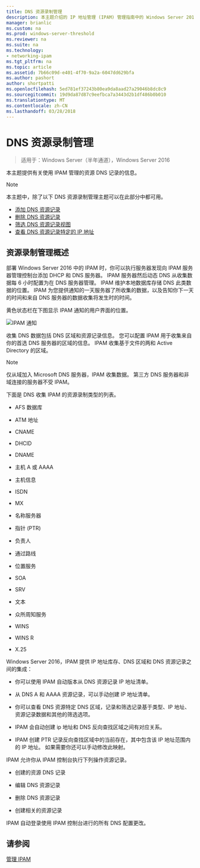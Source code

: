 ```yaml
---
title: DNS 资源录制管理
description: 本主题介绍的 IP 地址管理 (IPAM) 管理指南中的 Windows Server 2016 的一部分。
manager: brianlic
ms.custom: na
ms.prod: windows-server-threshold
ms.reviewer: na
ms.suite: na
ms.technology:
- networking-ipam
ms.tgt_pltfrm: na
ms.topic: article
ms.assetid: 7b66c09d-e401-4f70-9a2a-6047dd629bfa
ms.author: pashort
author: shortpatti
ms.openlocfilehash: 5ed781ef37243b80ea9da8aad27a29046b8dc8c9
ms.sourcegitcommit: 19d9da87d87c9eefbca7a3443d2b1df486b0b010
ms.translationtype: MT
ms.contentlocale: zh-CN
ms.lasthandoff: 03/28/2018
---
```

# <a name="dns-resource-record-management"></a>DNS 资源录制管理

>适用于：Windows Server（半年通道），Windows Server 2016

本主题提供有关使用 IPAM 管理的资源 DNS 记录的信息。  
  
> [!NOTE]  
> 本主题中，除了以下 DNS 资源录制管理主题可以在此部分中都可用。  
>   
> -   [添加 DNS 资源记录](../../technologies/ipam/Add-a-DNS-Resource-Record.md)  
> -   [删除 DNS 资源记录](../../technologies/ipam/Delete-DNS-Resource-Records.md)  
> -   [筛选 DNS 资源记录视图](../../technologies/ipam/Filter-the-View-of-DNS-Resource-Records.md)  
> -   [查看 DNS 资源记录特定的 IP 地址](../../technologies/ipam/View-DNS-Resource-Records-for-a-Specific-IP-Address.md)  
  
## <a name="resource-record-management-overview"></a>资源录制管理概述  
部署 Windows Server 2016 中的 IPAM 时，你可以执行服务器发现向 IPAM 服务器管理控制台添加 DHCP 和 DNS 服务器。 IPAM 服务器然后动态 DNS 从收集数据每 6 小时配置为在 DNS 服务器管理。 IPAM 维护本地数据库存储 DNS 此类数据的位置。 IPAM 为您提供通知的一天服务器了所收集的数据，以及告知你下一天的时间和来自 DNS 服务器的数据收集将发生时的时间。  
  
黄色状态栏在下图显示 IPAM 通知的用户界面的位置。  
  
![IPAM 通知](../../media/DNS-Resource-Record-Management/ipam_DataCollection_01.jpg)  
  
收集 DNS 数据包括 DNS 区域和资源记录信息。 您可以配置 IPAM 用于收集来自你的首选 DNS 服务器的区域的信息。  IPAM 收集基于文件的两和 Active Directory 的区域。  
  
> [!NOTE]  
> 仅从域加入 Microsoft DNS 服务器，IPAM 收集数据。 第三方 DNS 服务器和非域连接的服务器不受 IPAM。  
  
下面是 DNS 收集 IPAM 的资源录制类型的列表。  
  
-   AFS 数据库  
  
-   ATM 地址  
  
-   CNAME  
  
-   DHCID  
  
-   DNAME  
  
-   主机 A 或 AAAA  
  
-   主机信息  
  
-   ISDN  
  
-   MX  
  
-   名称服务器  
  
-   指针 (PTR)  
  
-   负责人  
  
-   通过路线  
  
-   位置服务  
  
-   SOA  
  
-   SRV  
  
-   文本  
  
-   众所周知服务  
  
-   WINS  
  
-   WINS R  
  
-   X.25  
  
Windows Server 2016，IPAM 提供 IP 地址库存、DNS 区域和 DNS 资源记录之间的集成：  
  
-   你可以使用 IPAM 自动版本从 DNS 资源记录 IP 地址清单。  
  
-   从 DNS A 和 AAAA 资源记录，可以手动创建 IP 地址清单。  
  
-   你可以查看 DNS 资源特定 DNS 区域，记录和筛选记录基于类型、IP 地址、资源记录数据和其他的筛选选项。  
  
-   IPAM 会自动创建 ip 地址和 DNS 反向查找区域之间有对应关系。  
  
-   IPAM 创建 PTR 记录反向查找区域中的当前存在，其中包含该 IP 地址范围内的 IP 地址。 如果需要你还可以手动修改此映射。  
  
IPAM 允许你从 IPAM 控制台执行下列操作资源记录。  
  
-   创建的资源 DNS 记录  
  
-   编辑 DNS 资源记录  
  
-   删除 DNS 资源记录  
  
-   创建相关的资源记录  
  
IPAM 自动登录使用 IPAM 控制台进行的所有 DNS 配置更改。  
  
## <a name="see-also"></a>请参阅  
[管理 IPAM](Manage-IPAM.md)  
  


